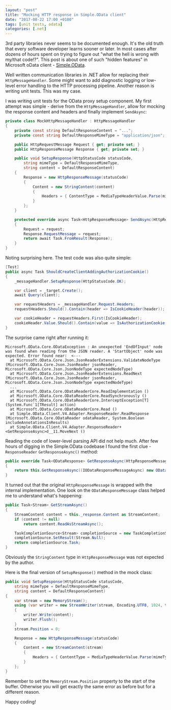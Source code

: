 ```yaml
---
layout: "post"
title: "Mocking HTTP response in Simple.OData client"
date: "2017-08-22 17:00 +0100"
tags: [unit tests, odata]
categories: [.net]
---
```


3rd party libraries never seems to be documented enough. It's the old truth that every software developer learns sooner or later. In most cases after dozens of hours spent on trying to figure out "what the hell is wrong with my/that code!?". This post is about one of such "hidden features" in Microsoft oData client - [Simple.OData](https://github.com/object/Simple.OData.Client).<!-- more -->

Well written communication libraries in .NET allow for replacing their `HttpMessageHandler`. Some might want to add diagnostic logging or low-level error handling to the HTTP processing pipeline. Another reason is writing unit tests. This was my case.

I was writing unit tests for the OData proxy setup component. My first attempt was simple - derive from the  `HttpMessageHandler`, allow for mocking the response content and headers and finally implement `SendAsync`:

```csharp
private class MockHttpMessageHandler : HttpMessageHandler
{
    private const string DefaultResponseContent = "...";
    private const string DefaultResponseMimeType = "application/json";

    public HttpRequestMessage Request { get; private set; }
    public HttpResponseMessage Response { get; private set; }

    public void SetupResponse(HttpStatusCode statusCode,
        string mimeType = DefaultResponseMimeType,
        string content = DefaultResponseContent)
    {
        Response = new HttpResponseMessage(statusCode)
        {
            Content = new StringContent(content)
            {
                Headers = { ContentType = MediaTypeHeaderValue.Parse(mimeType) }
            }
        };
    }

    protected override async Task<HttpResponseMessage> SendAsync(HttpRequestMessage request, CancellationToken cancellationToken)
    {
        Request = request;
        Response.RequestMessage = request;
        return await Task.FromResult(Response);
    }
}
```

Noting surprising here. The test code was also quite simple:

```csharp
[Test]
public async Task ShouldCreateClientAddingAuthorizationCookie()
{
    _messageHandler.SetupResponse(HttpStatusCode.OK);

    var client = _target.Create();
    await Query(client);

    var requestHeaders = _messageHandler.Request.Headers;
    requestHeaders.Should().Contain(header => IsCookieHeader(header));

    var cookieHeader = requestHeaders.First(IsCookieHeader);
    cookieHeader.Value.Should().Contain(value => IsAuthorizationCookie(value));
}
```

The surprise came right after running it:

```
Microsoft.OData.Core.ODataException : An unexpected 'EndOfInput' node was found when reading from the JSON reader. A 'StartObject' node was expected. Error found near:  <---
  at Microsoft.OData.Core.Json.JsonReaderExtensions.ValidateNodeType (Microsoft.OData.Core.Json.JsonReader jsonReader, Microsoft.OData.Core.Json.JsonNodeType expectedNodeType)
  at Microsoft.OData.Core.Json.JsonReaderExtensions.ReadNext (Microsoft.OData.Core.Json.JsonReader jsonReader, Microsoft.OData.Core.Json.JsonNodeType expectedNodeType)
  ...
  at Microsoft.OData.Core.ODataReaderCore.ReadImplementation ()
  at Microsoft.OData.Core.ODataReaderCore.ReadSynchronously ()
  at Microsoft.OData.Core.ODataReaderCore.InterceptException[T] (System.Func`1[TResult] action)
  at Microsoft.OData.Core.ODataReaderCore.Read ()
  at Simple.OData.Client.V4.Adapter.ResponseReader.ReadResponse (Microsoft.OData.Core.ODataReader odataReader, System.Boolean includeAnnotationsInResults)
  at Simple.OData.Client.V4.Adapter.ResponseReader+<GetResponseAsync>d__11.MoveNext ()
```

Reading the code of lower-level parsing API did not help much. After few hours of digging in the Simple.OData codebase I found the first clue - `ResponseReader` `GetResponseAsync()` method:

```csharp
public override Task<ODataResponse> GetResponseAsync(HttpResponseMessage responseMessage, bool includeAnnotationsInResults = false)
{
    return this.GetResponseAsync((IODataResponseMessageAsync) new ODataResponseMessage(responseMessage), includeAnnotationsInResults);
}
```

It turned out that the original `HttpResponseMessage` is wrapped with the internal implementation. One look on the `ODataResponseMessage` class helped me to understand what's happening:

```csharp
public Task<Stream> GetStreamAsync()
{
    StreamContent content = this._response.Content as StreamContent;
    if (content != null)
        return content.ReadAsStreamAsync();

    TaskCompletionSource<Stream> completionSource = new TaskCompletionSource<Stream>();
    completionSource.SetResult(Stream.Null);
    return completionSource.Task;
}
```

Obviously the `StringContent` type in `HttpResponseMessage` was not expected by the author.

Here is the final version of `SetupResponse()` method in the mock class:

```csharp
public void SetupResponse(HttpStatusCode statusCode,
    string mimeType = DefaultResponseMimeType,
    string content = DefaultResponseContent)
{
    var stream = new MemoryStream();
    using (var writer = new StreamWriter(stream, Encoding.UTF8, 1024, true))
    {
        writer.Write(content);
        writer.Flush();
    }
    stream.Position = 0;

    Response = new HttpResponseMessage(statusCode)
    {
        Content = new StreamContent(stream)
        {
            Headers = { ContentType = MediaTypeHeaderValue.Parse(mimeType) }
        }
    };
}
```

Remember to set the `MemoryStream.Position` property to the start of the buffer. Otherwise you will get exactly the same error as before but for a different reason.

Happy coding!
